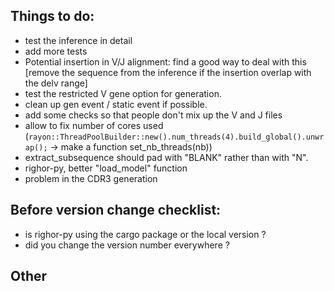 ## Things to do:

- test the inference in detail
- add more tests
- Potential insertion in V/J alignment: find a good way to deal with this [remove the sequence from the inference if the insertion overlap with the delv range]
- test the restricted V gene option for generation.
- clean up gen event / static event if possible.
- add some checks so that people don't mix up the V and J files
- allow to fix number of cores used (```rayon::ThreadPoolBuilder::new().num_threads(4).build_global().unwrap();``` -> make a function set_nb_threads(nb))
- extract_subsequence should pad with "BLANK" rather than with "N".
- righor-py, better "load_model" function
- problem in the CDR3 generation

## Before version change checklist:
- is righor-py using the cargo package or the local version ?
- did you change the version number everywhere ?


## Other

